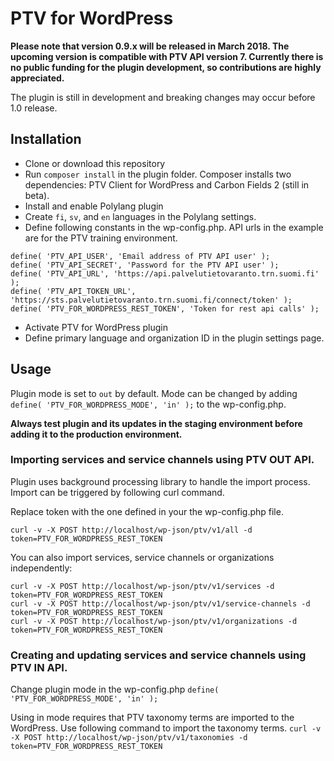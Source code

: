 # PTV for WordPress

**Please note that version 0.9.x will be released in March 2018. The upcoming version is compatible with PTV API version 7. Currently there is no public funding for the plugin development, so contributions are highly appreciated.**

The plugin is still in development and breaking changes may occur before 1.0 release.

## Installation

- Clone or download this repository
- Run `composer install` in the plugin folder. Composer installs two dependencies: PTV Client for WordPress and Carbon Fields 2 (still in beta).
- Install and enable Polylang plugin
- Create `fi`, `sv`, and `en` languages in the Polylang settings.
- Define following constants in the wp-config.php. API urls in the example are for the PTV training environment.

```
define( 'PTV_API_USER', 'Email address of PTV API user' );
define( 'PTV_API_SECRET', 'Password for the PTV API user' );
define( 'PTV_API_URL', 'https://api.palvelutietovaranto.trn.suomi.fi' ); 
define( 'PTV_API_TOKEN_URL', 'https://sts.palvelutietovaranto.trn.suomi.fi/connect/token' );
define( 'PTV_FOR_WORDPRESS_REST_TOKEN', 'Token for rest api calls' );
```

- Activate PTV for WordPress plugin
- Define primary language and organization ID in the plugin settings page.

## Usage

Plugin mode is set to `out` by default. Mode can be changed by adding `define( 'PTV_FOR_WORDPRESS_MODE', 'in' );` to the wp-config.php.

**Always test plugin and its updates in the staging environment before adding it to the production environment.**

### Importing services and service channels using PTV OUT API.

Plugin uses background processing library to handle the import process. Import can be triggered by following curl command.

Replace token with the one defined in your the wp-config.php file.

```curl -v -X POST http://localhost/wp-json/ptv/v1/all -d token=PTV_FOR_WORDPRESS_REST_TOKEN```

You can also import services, service channels or organizations independently:

```
curl -v -X POST http://localhost/wp-json/ptv/v1/services -d token=PTV_FOR_WORDPRESS_REST_TOKEN
curl -v -X POST http://localhost/wp-json/ptv/v1/service-channels -d token=PTV_FOR_WORDPRESS_REST_TOKEN
curl -v -X POST http://localhost/wp-json/ptv/v1/organizations -d token=PTV_FOR_WORDPRESS_REST_TOKEN
```

### Creating and updating services and service channels using PTV IN API.

Change plugin mode in the wp-config.php `define( 'PTV_FOR_WORDPRESS_MODE', 'in' );`

Using in mode requires that PTV taxonomy terms are imported to the WordPress. Use following command to import the taxonomy terms.
`curl -v -X POST http://localhost/wp-json/ptv/v1/taxonomies -d token=PTV_FOR_WORDPRESS_REST_TOKEN`

